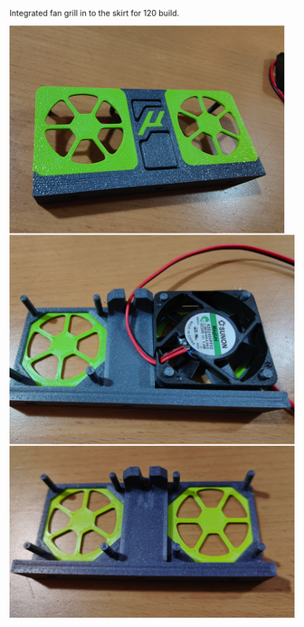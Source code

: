 Integrated fan grill in to the skirt for 120 build.

![PIC](Images/grill0.png)
![PIC](Images/grill1.png)
![PIC](Images/grill2.png)
